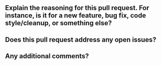 
## Explain the reasoning for this pull request. For instance, is it for a new feature, bug fix, code style/cleanup, or something else?

## Does this pull request address any open issues?

## Any additional comments?
